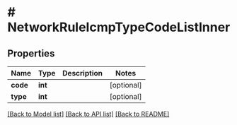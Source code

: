 # # NetworkRuleIcmpTypeCodeListInner

## Properties

Name | Type | Description | Notes
------------ | ------------- | ------------- | -------------
**code** | **int** |  | [optional]
**type** | **int** |  | [optional]

[[Back to Model list]](../../README.md#models) [[Back to API list]](../../README.md#endpoints) [[Back to README]](../../README.md)
